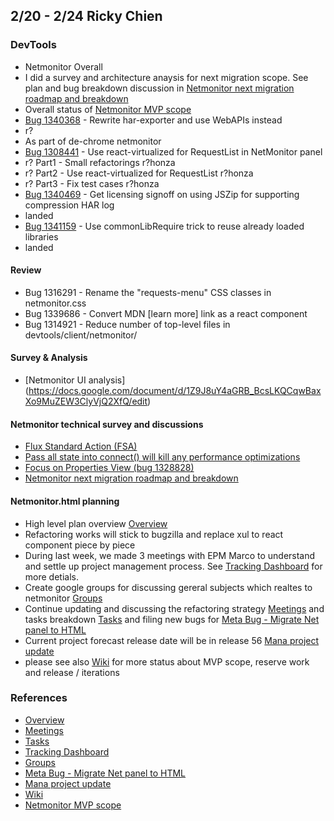 ## 2/20 - 2/24 Ricky Chien

### DevTools
* Netmonitor Overall
 * I did a survey and architecture anaysis for next migration scope. See plan and bug breakdown discussion in [Netmonitor next migration roadmap and breakdown](https://groups.google.com/a/mozilla.com/forum/#!topic/netmonitor/eZ2ROcOmiYI)
 * Overall status of [Netmonitor MVP scope]
* [Bug 1340368](https://bugzilla.mozilla.org/show_bug.cgi?id=1340368) - Rewrite har-exporter and use WebAPIs instead
 * r?
 * As part of de-chrome netmonitor
* [Bug 1308441](https://bugzilla.mozilla.org/show_bug.cgi?id=1308441) - Use react-virtualized for RequestList in NetMonitor panel
 * r? Part1 - Small refactorings r?honza
 * r? Part2 - Use react-virtualized for RequestList r?honza
 * r? Part3 - Fix test cases r?honza
* [Bug 1340469](https://bugzilla.mozilla.org/show_bug.cgi?id=1340469) - Get licensing signoff on using JSZip for supporting compression HAR log
 * landed
* [Bug 1341159](https://bugzilla.mozilla.org/show_bug.cgi?id=1341159) - Use commonLibRequire trick to reuse already loaded libraries
 * landed

#### Review
* Bug 1316291 - Rename the "requests-menu" CSS classes in netmonitor.css
* Bug 1339686 - Convert MDN [learn more] link as a react component
* Bug 1314921 - Reduce number of top-level files in devtools/client/netmonitor/

#### Survey & Analysis
* [Netmonitor UI analysis] (https://docs.google.com/document/d/1Z9J8uY4aGRB_BcsLKQCqwBaxXo9MuZEW3ClyVjQ2XfQ/edit)

#### Netmonitor technical survey and discussions

* [Flux Standard Action (FSA)](https://groups.google.com/a/mozilla.com/forum/#!msg/netmonitor/CcIgCLLukVc/3lZtlJJgAwAJ)
* [Pass all state into connect() will kill any performance optimizations](https://groups.google.com/a/mozilla.com/forum/#!topic/netmonitor/Oq8MyZ7tfDk)
* [Focus on Properties View (bug 1328828)](https://groups.google.com/a/mozilla.com/forum/?utm_medium=email&utm_source=footer#!topic/netmonitor/UPK2o_ONsUE)
* [Netmonitor next migration roadmap and breakdown](https://groups.google.com/a/mozilla.com/forum/#!topic/netmonitor/eZ2ROcOmiYI)

#### Netmonitor.html planning
 * High level plan overview [Overview]
 * Refactoring works will stick to bugzilla and replace xul to react component piece by piece
 * During last week, we made 3 meetings with EPM Marco to understand and settle up project management process. See [Tracking Dashboard] for more detials.
 * Create google groups for discussing gereral subjects which realtes to netmonitor [Groups]
 * Continue updating and discussing the refactoring strategy [Meetings] and tasks breakdown [Tasks] and filing new bugs for [Meta Bug - Migrate Net panel to HTML]
 * Current project forecast release date will be in release 56 [Mana project update]
 * please see also [Wiki] for more status about MVP scope, reserve work and release / iterations

### References
* [Overview]
* [Meetings]
* [Tasks]
* [Tracking Dashboard]
* [Groups]
* [Meta Bug - Migrate Net panel to HTML]
* [Mana project update]
* [Wiki]
* [Netmonitor MVP scope]

[Overview]: https://docs.google.com/document/d/19lyV04YtfX9X5ev2rhFeIuQPaVApgl8qdFpe4Rw4Np4/edit?usp=sharing
[Meetings]: https://docs.google.com/a/mozilla.com/document/d/1FneFiHkLMJjWFhFYI13IWlr02W5mCRsEqZQPUJHWmSU/edit?usp=sharing
[Tasks]: https://docs.google.com/document/d/1NUiCCwDutuuNQhKXYnBFt28LX0qFIylgXwmxHeuRKtY/edit?usp=sharing
[Tracking Dashboard]: https://docs.google.com/spreadsheets/d/17BXGCnQ5AFew1BBhXXsBxP3G_JpyLMow8HjEcivvEZQ/edit?usp=sharing
[Groups]: https://groups.google.com/a/mozilla.com/forum/#!forum/netmonitor
[Meta Bug - Migrate Net panel to HTML]: https://bugzilla.mozilla.org/show_bug.cgi?id=1307743
[Mana project update]: https://mana.mozilla.org/wiki/display/PM/Netmonitor+Project+Update
[Wiki]: https://wiki.mozilla.org/DevTools/Netmonitor
[Netmonitor MVP scope]: https://wiki.mozilla.org/DevTools/Netmonitor#MVP_Scope
